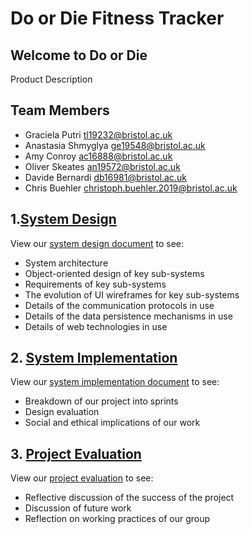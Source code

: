 # Do or Die Fitness Tracker
## Welcome to Do or Die
Product Description


## Team Members
* Graciela Putri <tl19232@bristol.ac.uk>
* Anastasia Shmyglya <ge19548@bristol.ac.uk>
* Amy Conroy <ac16888@bristol.ac.uk>
* Oliver Skeates <an19572@bristol.ac.uk>
* Davide Bernardi <db16981@bristol.ac.uk>
* Chris Buehler <christoph.buehler.2019@bristol.ac.uk>


## 1.[System Design](../blob/master/Portfolio/SystemDesign.md)
View our [system design document](../blob/master/Portfolio/SystemDesign.md) to see:
* System architecture
* Object-oriented design of key sub-systems
* Requirements of key sub-systems
* The evolution of UI wireframes for key sub-systems
* Details of the communication protocols in use
* Details of the data persistence mechanisms in use
* Details of web technologies in use

## 2. [System Implementation](../blob/master/Portfolio/SystemImplementation.md)
View our [system implementation document](../blob/master/Portfolio/SystemImplementation.md) to see:
* Breakdown of our project into sprints
* Design evaluation
* Social and ethical implications of our work

## 3. [Project Evaluation](../blob/master/Portfolio/ProjectEvaluation.md)
View our [project evaluation](../blob/master/Portfolio/ProjectEvaluation.md) to see:
* Reflective discussion of the success of the project
* Discussion of future work
* Reflection on working practices of our group

